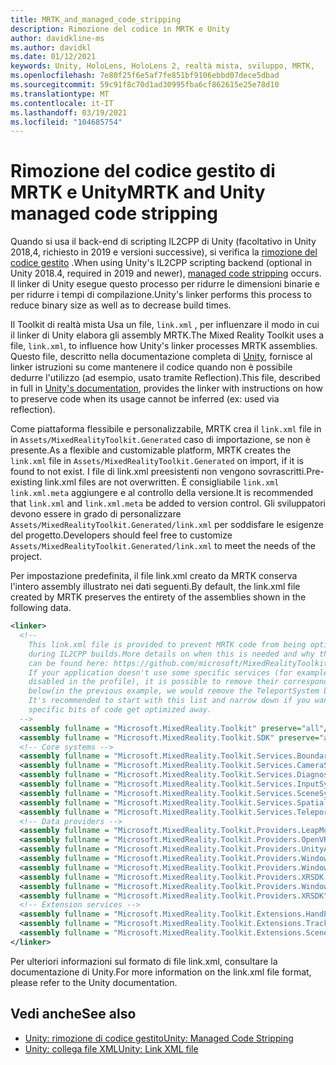 ```yaml
---
title: MRTK_and_managed_code_stripping
description: Rimozione del codice in MRTK e Unity
author: davidkline-ms
ms.author: davidkl
ms.date: 01/12/2021
keywords: Unity, HoloLens, HoloLens 2, realtà mista, sviluppo, MRTK,
ms.openlocfilehash: 7e80f25f6e5af7fe851bf9106ebbd07dece5dbad
ms.sourcegitcommit: 59c91f8c70d1ad30995fba6cf862615e25e78d10
ms.translationtype: MT
ms.contentlocale: it-IT
ms.lasthandoff: 03/19/2021
ms.locfileid: "104685754"
---
```

# <a name="mrtk-and-unity-managed-code-stripping"></a><span data-ttu-id="f9cac-104">Rimozione del codice gestito di MRTK e Unity</span><span class="sxs-lookup"><span data-stu-id="f9cac-104">MRTK and Unity managed code stripping</span></span>

<span data-ttu-id="f9cac-105">Quando si usa il back-end di scripting IL2CPP di Unity (facoltativo in Unity 2018,4, richiesto in 2019 e versioni successive), si verifica la [rimozione del codice gestito](https://docs.unity3d.com/Manual/ManagedCodeStripping.html) .</span><span class="sxs-lookup"><span data-stu-id="f9cac-105">When using Unity's IL2CPP scripting backend (optional in Unity 2018.4, required in 2019 and newer), [managed code stripping](https://docs.unity3d.com/Manual/ManagedCodeStripping.html) occurs.</span></span>
<span data-ttu-id="f9cac-106">Il linker di Unity esegue questo processo per ridurre le dimensioni binarie e per ridurre i tempi di compilazione.</span><span class="sxs-lookup"><span data-stu-id="f9cac-106">Unity's linker performs this process to reduce binary size as well as to decrease build times.</span></span>

<span data-ttu-id="f9cac-107">Il Toolkit di realtà mista Usa un file, `link.xml` , per influenzare il modo in cui il linker di Unity elabora gli assembly MRTK.</span><span class="sxs-lookup"><span data-stu-id="f9cac-107">The Mixed Reality Toolkit uses a file, `link.xml`, to influence how Unity's linker processes MRTK assemblies.</span></span> <span data-ttu-id="f9cac-108">Questo file, descritto nella documentazione completa di [Unity](https://docs.unity3d.com/Manual/ManagedCodeStripping.html#LinkXML), fornisce al linker istruzioni su come mantenere il codice quando non è possibile dedurre l'utilizzo (ad esempio, usato tramite Reflection).</span><span class="sxs-lookup"><span data-stu-id="f9cac-108">This file, described in full in [Unity's documentation](https://docs.unity3d.com/Manual/ManagedCodeStripping.html#LinkXML), provides the linker with instructions on how to preserve code when its usage cannot be inferred (ex: used via reflection).</span></span>

<span data-ttu-id="f9cac-109">Come piattaforma flessibile e personalizzabile, MRTK crea il `link.xml` file in in `Assets/MixedRealityToolkit.Generated` caso di importazione, se non è presente.</span><span class="sxs-lookup"><span data-stu-id="f9cac-109">As a flexible and customizable platform, MRTK creates the `link.xml` file in `Assets/MixedRealityToolkit.Generated` on import, if it is found to not exist.</span></span> <span data-ttu-id="f9cac-110">I file di link.xml preesistenti non vengono sovrascritti.</span><span class="sxs-lookup"><span data-stu-id="f9cac-110">Pre-existing link.xml files are not overwritten.</span></span> <span data-ttu-id="f9cac-111">È consigliabile `link.xml` `link.xml.meta` aggiungere e al controllo della versione.</span><span class="sxs-lookup"><span data-stu-id="f9cac-111">It is recommended that `link.xml` and `link.xml.meta` be added to version control.</span></span> <span data-ttu-id="f9cac-112">Gli sviluppatori devono essere in grado di personalizzare `Assets/MixedRealityToolkit.Generated/link.xml` per soddisfare le esigenze del progetto.</span><span class="sxs-lookup"><span data-stu-id="f9cac-112">Developers should feel free to customize `Assets/MixedRealityToolkit.Generated/link.xml` to meet the needs of the project.</span></span>

<span data-ttu-id="f9cac-113">Per impostazione predefinita, il file link.xml creato da MRTK conserva l'intero assembly illustrato nei dati seguenti.</span><span class="sxs-lookup"><span data-stu-id="f9cac-113">By default, the link.xml file created by MRTK preserves the entirety of the assemblies shown in the following data.</span></span>

``` xml
<linker> 
  <!-- 
    This link.xml file is provided to prevent MRTK code from being optimized away 
    during IL2CPP builds.More details on when this is needed and why this is needed 
    can be found here: https://github.com/microsoft/MixedRealityToolkit-Unity/issues/5273 
    If your application doesn't use some specific services (for example, if teleportation system is 
    disabled in the profile), it is possible to remove their corresponding lines down 
    below(in the previous example, we would remove the TeleportSystem below). 
    It's recommended to start with this list and narrow down if you want to ensure 
    specific bits of code get optimized away. 
  --> 
  <assembly fullname = "Microsoft.MixedReality.Toolkit" preserve="all"/> 
  <assembly fullname = "Microsoft.MixedReality.Toolkit.SDK" preserve="all"/> 
  <!-- Core systems --> 
  <assembly fullname = "Microsoft.MixedReality.Toolkit.Services.BoundarySystem" preserve="all"/> 
  <assembly fullname = "Microsoft.MixedReality.Toolkit.Services.CameraSystem" preserve="all"/> 
  <assembly fullname = "Microsoft.MixedReality.Toolkit.Services.DiagnosticsSystem" preserve="all"/> 
  <assembly fullname = "Microsoft.MixedReality.Toolkit.Services.InputSystem" preserve="all"/> 
  <assembly fullname = "Microsoft.MixedReality.Toolkit.Services.SceneSystem" preserve="all"/> 
  <assembly fullname = "Microsoft.MixedReality.Toolkit.Services.SpatialAwarenessSystem" preserve="all"/> 
  <assembly fullname = "Microsoft.MixedReality.Toolkit.Services.TeleportSystem" preserve="all"/> 
  <!-- Data providers --> 
  <assembly fullname = "Microsoft.MixedReality.Toolkit.Providers.LeapMotion" preserve="all"/> 
  <assembly fullname = "Microsoft.MixedReality.Toolkit.Providers.OpenVR" preserve="all"/> 
  <assembly fullname = "Microsoft.MixedReality.Toolkit.Providers.UnityAR" preserve="all"/> 
  <assembly fullname = "Microsoft.MixedReality.Toolkit.Providers.WindowsMixedReality.Shared" preserve="all"/> 
  <assembly fullname = "Microsoft.MixedReality.Toolkit.Providers.WindowsMixedReality" preserve="all"/> 
  <assembly fullname = "Microsoft.MixedReality.Toolkit.Providers.XRSDK.WindowsMixedReality" preserve="all"/> 
  <assembly fullname = "Microsoft.MixedReality.Toolkit.Providers.WindowsVoiceInput" preserve="all"/> 
  <assembly fullname = "Microsoft.MixedReality.Toolkit.Providers.XRSDK" preserve="all"/> 
  <!-- Extension services --> 
  <assembly fullname = "Microsoft.MixedReality.Toolkit.Extensions.HandPhysics" preserve="all"/> 
  <assembly fullname = "Microsoft.MixedReality.Toolkit.Extensions.Tracking" preserve="all"/> 
  <assembly fullname = "Microsoft.MixedReality.Toolkit.Extensions.SceneTransitionService" preserve="all"/> 
</linker>
```

<span data-ttu-id="f9cac-114">Per ulteriori informazioni sul formato di file link.xml, consultare la documentazione di Unity.</span><span class="sxs-lookup"><span data-stu-id="f9cac-114">For more information on the link.xml file format, please refer to the Unity documentation.</span></span>

## <a name="see-also"></a><span data-ttu-id="f9cac-115">Vedi anche</span><span class="sxs-lookup"><span data-stu-id="f9cac-115">See also</span></span>

- [<span data-ttu-id="f9cac-116">Unity: rimozione di codice gestito</span><span class="sxs-lookup"><span data-stu-id="f9cac-116">Unity: Managed Code Stripping</span></span>](https://docs.unity3d.com/Manual/ManagedCodeStripping.html)
- [<span data-ttu-id="f9cac-117">Unity: collega file XML</span><span class="sxs-lookup"><span data-stu-id="f9cac-117">Unity: Link XML file</span></span>](https://docs.unity3d.com/Manual/ManagedCodeStripping.html#LinkXML)
